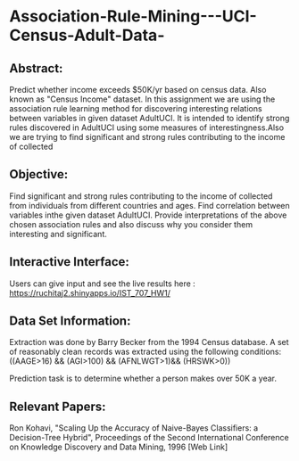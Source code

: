 # Association-Rule-Mining---UCI-Census-Adult-Data-

## Abstract: 
Predict whether income exceeds $50K/yr based on census data. Also known as "Census Income" dataset.
In this assignment we are using the association rule learning method for discovering interesting relations between variables in given dataset AdultUCI. It is intended to identify strong rules discovered in AdultUCI using some measures of interestingness.Also we are trying to find significant and strong rules contributing to the income of collected

## Objective:

Find significant and strong rules contributing to the income of collected from individuals from different countries and ages.
Find correlation between variables inthe given dataset AdultUCI.
Provide interpretations of the above chosen association rules and also discuss why you consider them interesting and significant.


## Interactive Interface:
Users can give input and see the live results here : https://ruchitaj2.shinyapps.io/IST_707_HW1/


## Data Set Information:

Extraction was done by Barry Becker from the 1994 Census database. A set of reasonably clean records was extracted using the following conditions: ((AAGE>16) && (AGI>100) && (AFNLWGT>1)&& (HRSWK>0))

Prediction task is to determine whether a person makes over 50K a year.

## Relevant Papers:

Ron Kohavi, "Scaling Up the Accuracy of Naive-Bayes Classifiers: a Decision-Tree Hybrid", Proceedings of the Second International Conference on Knowledge Discovery and Data Mining, 1996
[Web Link]



